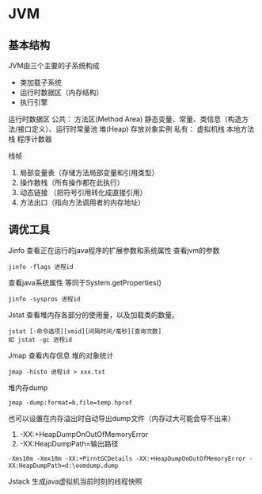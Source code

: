 # JVM

## 基本结构

JVM由三个主要的子系统构成
- 类加载子系统
- 运行时数据区（内存结构）
- 执行引擎

运行时数据区
公共：
    方法区(Method Area) 静态变量、常量、类信息（构造方法/接口定义）、运行时常量池
    堆(Heap) 存放对象实例
私有：
    虚拟机栈
    本地方法栈
    程序计数器

栈帧
1. 局部变量表（存储方法局部变量和引用类型）
2. 操作数栈（所有操作都在此执行）
3. 动态链接 （把符号引用转化成直接引用）
4. 方法出口（指向方法调用者的内存地址）

## 调优工具

Jinfo 查看正在运行的java程序的扩展参数和系统属性
查看jvm的参数
```
jinfo -flags 进程id
```
查看java系统属性  等同于System.getProperties()
```
jinfo -syspros 进程id
```

Jstat 查看堆内存各部分的使用量，以及加载类的数量。
```
jstat [-命令选项][vmid][间隔时间/毫秒][查询次数]
如 jstat -gc 进程id
```

Jmap 查看内存信息
堆的对象统计
```
jmap -histo 进程id > xxx.txt
```
堆内存dump
```
jmap -dump:format=b,file=temp.hprof
```
也可以设置在内存溢出时自动导出dump文件（内存过大可能会导不出来）
1. -XX:+HeapDumpOnOutOfMemoryError
2. -XX:HeapDumpPath=输出路径
```
-Xms10m -Xmx10m -XX:+PirntGCDetails -XX:+HeapDumpOnOutOfMemoryError -XX:HeapDumpPath=d:\oomdump.dump
```

Jstack 生成java虚拟机当前时刻的线程快照

